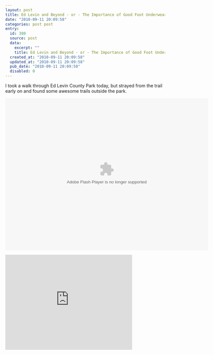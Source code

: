 ```yaml
---
layout: post
title: Ed Levin and Beyond - or - The Importance of Good Foot Underwear
date: "2010-09-11 20:09:58"
categories: post post
entry:
  id: 380
  source: post
  data:
    excerpt: ""
    title: Ed Levin and Beyond - or - The Importance of Good Foot Underwear
  created_at: "2010-09-11 20:09:58"
  updated_at: "2010-09-11 20:09:58"
  pub_date: "2010-09-11 20:09:58"
  disabled: 0
---
```


I took a walk through Ed Levin County Park today, but strayed from the trail early on and found some awesome trails outside the park.

<object width="640" height="480" codebase="http://fpdownload.macromedia.com/get/flashplayer/current/swflash.cab"><param name="movie" value="http://www.everytrail.com/swf/widget.swf"/><param name="FlashVars" value="units=english&mode=0&key=ABQIAAAAggE6oX7o-2CFkLBRN20X9BTCaWgBOrVzmDbJc0e41WeTNzCWNBSYkdZ8D6iOk2yqQd-kgDCXfoqiUQ&tripId=803694&startLat=37.457658&startLon=-121.863171&mapType=Terrain&"><embed type="application/x-shockwave-flash" src="http://www.everytrail.com/swf/widget.swf" quality="high" width="640" height="480" FlashVars="units=english&mode=0&key=ABQIAAAAggE6oX7o-2CFkLBRN20X9BTCaWgBOrVzmDbJc0e41WeTNzCWNBSYkdZ8D6iOk2yqQd-kgDCXfoqiUQ&tripId=803694&startLat=37.457658&startLon=-121.863171&mapType=Terrain&" play="true"  quality="high"  pluginspage="http://www.adobe.com/go/getflashplayer">

<iframe src="http://www.everytrail.com/iframe2.php?trip_id=803694&width=400&height=300" marginheight="0" marginwidth="0" frameborder="0" scrolling="no" width="400" height="300"></iframe>

</embed></object>
